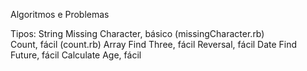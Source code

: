  Algoritmos e Problemas

Tipos:
    String
        Missing Character, básico (missingCharacter.rb)        
        Count, fácil (count.rb)
    Array
        Find Three, fácil
        Reversal, fácil
    Date
        Find Future, fácil
        Calculate Age, fácil